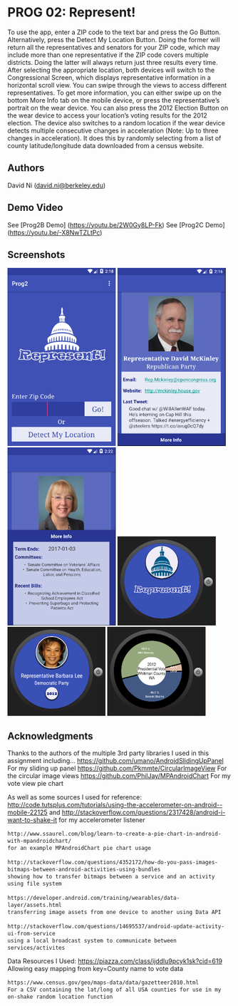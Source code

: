 # PROG 02: Represent!

To use the app, enter a ZIP code to the text bar and press the Go Button. Alternatively, press the Detect My Location Button. Doing the former will return all the representatives and senators for your ZIP code, which may include more than one representative if the ZIP code covers multiple districts. Doing the latter will always return just three results every time. 
After selecting the appropriate location, both devices will switch to the Congressional Screen, which displays representative information in a horizontal scroll view. You can swipe through the views to access different representatives. To get more information, you can either swipe up on the bottom More Info tab on the mobile device, or press the representative’s portrait on the wear device.
You can also press the 2012 Election Button on the wear device to access your location’s voting results for the 2012 election. 
The device also switches to a random location if the wear device detects multiple consecutive changes in acceleration (Note: Up to three changes in acceleration). It does this by randomly selecting from a list of county latitude/longitude data downloaded from a census website.
## Authors

David Ni ([david.ni@berkeley.edu](mailto:david.ni@berkeley.edu))

## Demo Video

See [Prog2B Demo] (https://youtu.be/2W0Gy8LP-Fk)
See [Prog2C Demo] (https://youtu.be/-X8NwTZLtPc)

## Screenshots

<img src="screenshots/MobileMain.PNG" height="400" alt="Screenshot"/>
<img src="screenshots/MobileCongressional.PNG" height="400" alt="Screenshot"/>
<img src="screenshots/MobileCongressDetails.PNG" height="400" alt="Screenshot"/>
<img src="screenshots/WearMain.PNG" height="200" alt="Screenshot"/>
<img src="screenshots/WearCongressional.PNG" height="200" alt="Screenshot"/>
<img src="screenshots/Wear2012Vote.PNG" height="200" alt="Screenshot"/>


## Acknowledgments
Thanks to the authors of the multiple 3rd party libraries I used in this assignment including...
	https://github.com/umano/AndroidSlidingUpPanel For my sliding up panel
	https://github.com/Pkmmte/CircularImageView For the circular image views
	https://github.com/PhilJay/MPAndroidChart For my vote view pie chart
	
As well as some sources I used for reference:
	http://code.tutsplus.com/tutorials/using-the-accelerometer-on-android--mobile-22125
	and
	http://stackoverflow.com/questions/2317428/android-i-want-to-shake-it
	for my accelerometer listener
	
	http://www.ssaurel.com/blog/learn-to-create-a-pie-chart-in-android-with-mpandroidchart/
	for an example MPAndroidChart pie chart usage
	
	http://stackoverflow.com/questions/4352172/how-do-you-pass-images-bitmaps-between-android-activities-using-bundles
	showing how to transfer bitmaps between a service and an activity using file system
	
	https://developer.android.com/training/wearables/data-layer/assets.html
	transferring image assets from one device to another using Data API
	
	http://stackoverflow.com/questions/14695537/android-update-activity-ui-from-service
	using a local broadcast system to communicate between services/activites
	
Data Resources I Used:
	https://piazza.com/class/ijddlu9pcyk1sk?cid=619
	Allowing easy mapping from key=County name to vote data
	
	https://www.census.gov/geo/maps-data/data/gazetteer2010.html
	For a CSV containing the lat/long of all USA counties for use in my on-shake random location function
	
